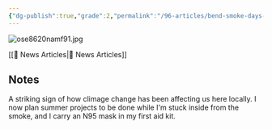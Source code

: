 ```yaml
---
{"dg-publish":true,"grade":2,"permalink":"/96-articles/bend-smoke-days-by-year/","dgPassFrontmatter":true}
---
```



![ose8620namf91.jpg](/img/user/98-attachments/ose8620namf91.jpg)

[[📘 News Articles\|📘 News Articles]]

## Notes

A striking sign of how climage change has been affecting us here locally. I now plan summer projects to be done while I'm stuck inside from the smoke, and I carry an N95 mask in my first aid kit.